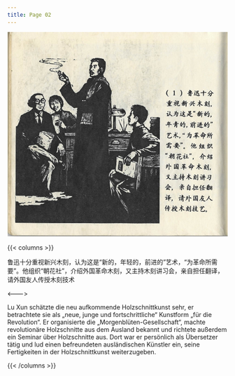 ```yaml
---
title: Page 02
---
```


![luxun front](../../../images/luxun/YifuMukeDeGushi/2-page-00001.jpg)

{{< columns >}}

鲁迅十分重视新兴木刻，认为这是“新的，年轻的，前进的”艺术，“为革命所需要”。他组织“朝花社”，介绍外国革命木刻，又主持木刻讲习会，亲自担任翻译，请外国友人传授木刻技术

<--->

Lu Xun schätzte die neu aufkommende Holzschnittkunst sehr, er betrachtete sie als „neue, junge und fortschrittliche“ Kunstform „für die Revolution“. Er organisierte die „Morgenblüten-Gesellschaft“, machte revolutionäre Holzschnitte aus dem Ausland bekannt und richtete außerdem ein Seminar über Holzschnitte aus. Dort war er persönlich als Übersetzer tätig und lud einen befreundeten ausländischen Künstler ein, seine Fertigkeiten in der Holzschnittkunst weiterzugeben. 

{{< /columns >}}